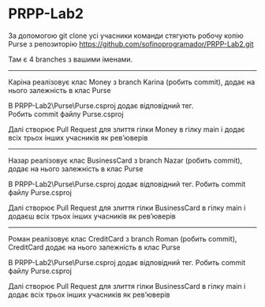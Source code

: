 # PRPP-Lab2
За допомогою git clone усі учасники команди стягують робочу копію Purse з репозиторію https://github.com/sofinoprogramador/PRPP-Lab2.git  

Там є 4 branches з вашими іменами.  

---------------------------------------------------------------------------------------------------
Каріна реалізовує клас Money з branch Karina (робить commit), додає на нього залежність в клас Purse

В PRPP-Lab2\Purse\Purse.csproj додає відповідний тег.   
Робить commit файлу Purse.csproj

Далі створює Pull Request для злиття гілки Money в гілку main і додає всіх трьох інших учасників як рев’юверів

---------------------------------------------------------------------------------------------------

Назар реалізовує клас BusinessCard з branch Nazar (робить commit), додає на нього залежність в клас Purse

В PRPP-Lab2\Purse\Purse.csproj додає відповідний тег. 
Робить commit файлу Purse.csproj

Далі створює Pull Request для злиття гілки BusinessCard в гілку main і додаєш всіх трьох інших учасників як рев’юверів

---------------------------------------------------------------------------------------------------

Роман реалізовує клас CreditCard з branch Roman (робить commit), CreditCard додає на нього залежність в клас Purse

В PRPP-Lab2\Purse\Purse.csproj додає відповідний тег. 
Робить commit файлу Purse.csproj

Далі створює Pull Request для злиття гілки BusinessCard в гілку main і додає всіх трьох інших учасників як рев’юверів
